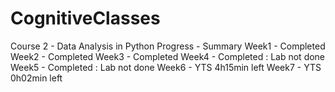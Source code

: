 # CognitiveClasses

Course 2 - Data Analysis in Python
  Progress - Summary
   Week1 - Completed
   Week2 - Completed
   Week3 - Completed
   Week4 - Completed : Lab not done
   Week5 - Completed : Lab not done
   Week6 - YTS 4h15min left
   Week7 - YTS 0h02min left
